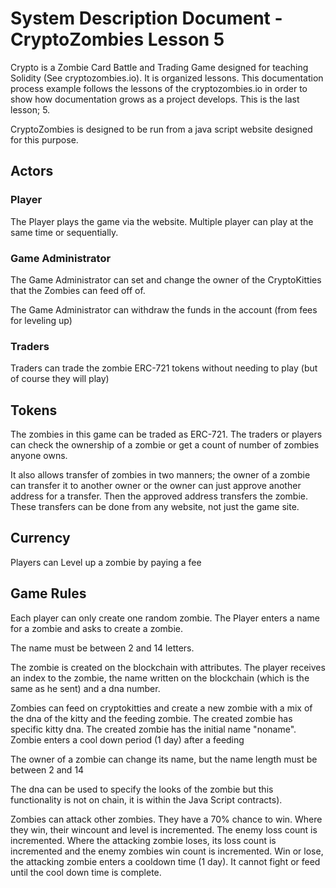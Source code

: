 # System Description Document - CryptoZombies Lesson 5

Crypto is a Zombie Card Battle and Trading Game designed for teaching Solidity (See cryptozombies.io).  It is organized lessons.  This documentation process example follows the lessons of the cryptozombies.io in order to show how documentation grows as a project develops.  This is the last lesson; 5.

CryptoZombies is designed to be run from a java script website designed for this purpose.

## Actors

### Player
The Player plays the game via the website. Multiple player can play at the same time or sequentially.

### Game Administrator
The Game Administrator can set and change the owner of the CryptoKitties that the Zombies can feed off of.

The Game Administrator can withdraw the funds in the account  (from fees for leveling up)

### Traders
Traders can trade the zombie ERC-721 tokens without needing to play (but of course they will play)

## Tokens
The zombies in this game can be traded as ERC-721.  The traders or players can check the ownership of a zombie or get a count of number of zombies anyone owns.

It also allows transfer of zombies in two manners; the owner of a zombie can transfer it to another owner or the owner can just approve another address for a transfer.  Then the approved address transfers the zombie.  These transfers can be done from any website, not just the game site.

## Currency
Players can Level up a zombie by paying a fee

## Game Rules
Each player can only create one random zombie.  The Player enters a name for a zombie and asks to create a zombie.  

The name must be between 2 and 14 letters.

The zombie is created on the blockchain with attributes.  The player receives an index to the zombie, the name written on the blockchain (which is the same as he sent) and a dna number.

Zombies can feed on cryptokitties and create a new zombie with a mix of the dna of the kitty and the feeding zombie.  The created zombie has specific kitty dna.  The created zombie has the initial name "noname".  Zombie enters a cool down period (1 day) after a feeding

The owner of a zombie can change its name, but the name length must be between 2 and 14

The dna can be used to specify the looks of the zombie but this functionality is not on chain, it is within the Java Script contracts).

Zombies can attack other zombies.  They have a 70% chance to win.  Where they win, their wincount and level is incremented.  The enemy loss count is incremented. Where the attacking zombie loses, its loss count is incremented and the enemy zombies win count is incremented.  Win or lose, the attacking zombie enters a cooldown time (1 day).  It cannot fight or feed until the cool down time is complete.
